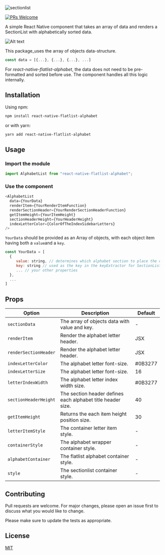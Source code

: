 <img src="./assets/cover-section.png" alt="sectionlist" />

[![PRs Welcome](https://img.shields.io/badge/PRs-welcome-brightgreen.svg?style=shields)](http://makeapullrequest.com)

A simple React Native component that takes an array of data and renders a SectionList with alphabetically sorted data.

![Alt text](https://media.giphy.com/media/SACshMzMIP2NvP8rvY/giphy.gif)

This package_uses the array of objects data-structure.

```javascript
const data = [{...}, {...}, {...}, ...]
```

For _react-native-flatlist-alphabet_, the data does not need to be pre-formatted and sorted before use. The component handles all this logic internally.

## Installation

Using npm:

```bash
npm install react-native-flatlist-alphabet
```

or with yarn:

```bash
yarn add react-native-flatlist-alphabet
```

## Usage

### Import the module

```javascript
import AlphabetList from "react-native-flatlist-alphabet";
```

### Use the component

```javascript
<AlphabetList
  data={YourData}
  renderItem={YourRenderItemFunction}
  renderSectionHeader={YourRenderSectionHeaderFunction}
  getItemHeight={YourItemHeight}
  sectionHeaderHeight={YourHeaderHeight}
  indexLetterColor={ColorOfTheIndexSidebarLetters}
/>
```

`YourData` should be provided as an Array of objects, with each object item having both a `value`and a `key`.

```javascript
const YourData = [
  {
     value: string, // determines which alphabet section to place the object in
     key: string // used as the key in the keyExtractor for SectionList
     ... // your other properties
  },
  ...
]
```

## Props

| Option | Description              | Default              |
|--------|--------------------------|--------------------------|
| `sectionData`   | The array of objects data with value and key. | -
| `renderItem`   | Render the alphabet letter header. | JSX
| `renderSectionHeader`   | Render the alphabet letter header. | JSX
| `indexLetterColor`   | The alphabet letter font-size. | #0B3277
| `indexLetterSize`   | The alphabet letter font-size. | 16
| `letterIndexWidth`   | The alphabet letter index width size. | #0B3277
| `sectionHeaderHeight`   | The section header defines each alphabet title header size. | 40
| `getItemHeight`   | Returns the each item height position size. | 30
| `letterItemStyle`   |  The container letter item style. | -
| `containerStyle`   | The alphabet wrapper container style. | -
| `alphabetContainer`   | The flatlist alphabet container style. | -
| `style`   | The sectionlist container style. | -

## Contributing

Pull requests are welcome. For major changes, please open an issue first to discuss what you would like to change.

Please make sure to update the tests as appropriate.

## License

[MIT](https://choosealicense.com/licenses/mit/)
